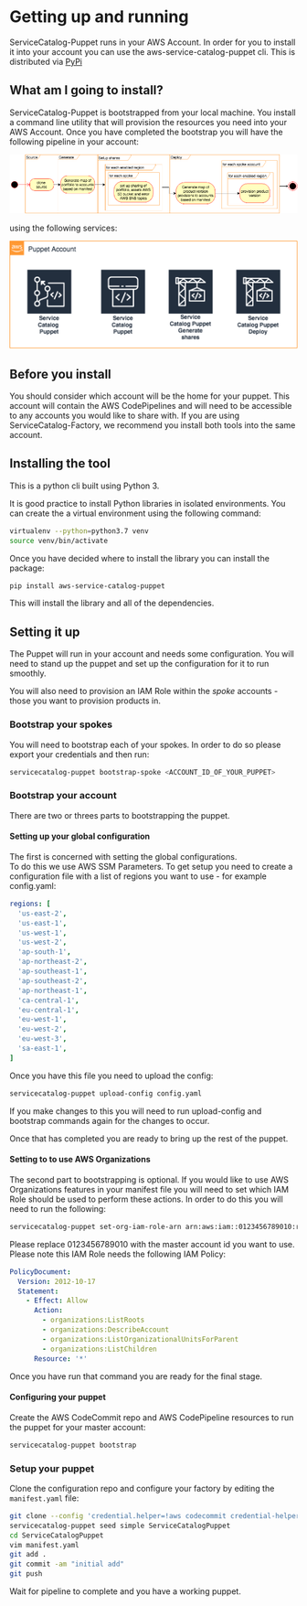 Getting up and running
======================

ServiceCatalog-Puppet runs in your AWS Account.  In order for you to install it into your account you can use the 
aws-service-catalog-puppet cli.  This is distributed via [PyPi](https://pypi.org/project/aws-service-catalog-puppet/)



## What am I going to install?
ServiceCatalog-Puppet is bootstrapped from your local machine.  You install a command line utility that will provision
the resources you need into your AWS Account.  Once you have completed the bootstrap you will have the following pipeline
in your account:

![](./puppet-getting-started-what-am-i-going-to-install-pipeline.png)

using the following services:

![](./puppet-getting-started-what-am-i-going-to-install.png)


## Before you install
You should consider which account will be the home for your puppet.  This account will contain the AWS CodePipelines
and will need to be accessible to any accounts you would like to share with.  If you are using ServiceCatalog-Factory,
we recommend you install both tools into the same account. 
 

## Installing the tool
This is a python cli built using Python 3.

It is good practice to install Python libraries in isolated environments.  You can create the a virtual environment using
the following command:

```bash
virtualenv --python=python3.7 venv
source venv/bin/activate
```

Once you have decided where to install the library you can install the package:
```bash
pip install aws-service-catalog-puppet
```

This will install the library and all of the dependencies.

## Setting it up
The Puppet will run in your account and needs some configuration.  You will need to stand up the puppet and set up the 
configuration for it to run smoothly.

You will also need to provision an IAM Role within the _spoke_ accounts - those you want to provision products in.

### Bootstrap your spokes
You will need to bootstrap each of your spokes.  In order to do so please export your credentials and then run:
```bash
servicecatalog-puppet bootstrap-spoke <ACCOUNT_ID_OF_YOUR_PUPPET>
```

### Bootstrap your account

There are two or threes parts to bootstrapping the puppet.  

#### Setting up your global configuration
The first is concerned with setting the global configurations.  
To do this we use AWS SSM Parameters.  To get setup you need to create a configuration file with a list of regions you want to 
use - for example config.yaml:

```yaml
regions: [
  'us-east-2',
  'us-east-1',
  'us-west-1',
  'us-west-2',
  'ap-south-1',
  'ap-northeast-2',
  'ap-southeast-1',
  'ap-southeast-2',
  'ap-northeast-1',
  'ca-central-1',
  'eu-central-1',
  'eu-west-1',
  'eu-west-2',
  'eu-west-3',
  'sa-east-1',
]
```
Once you have this file you need to upload the config:
```bash
servicecatalog-puppet upload-config config.yaml
```

If you make changes to this you will need to run upload-config and bootstrap commands again for the changes to occur.

Once that has completed you are ready to bring up the rest of the puppet.

#### Setting to to use AWS Organizations
The second part to bootstrapping is optional.  If you would like to use AWS Organizations features in your manifest file 
you will need to set which IAM Role should be used to perform these actions.  In order to do this you will need to run 
the following:

```bash
servicecatalog-puppet set-org-iam-role-arn arn:aws:iam::0123456789010:role/Admin  
```

Please replace 0123456789010 with the master account id you want to use.  Please note this IAM Role needs the following 
IAM Policy:

```yaml
PolicyDocument:
  Version: 2012-10-17
  Statement:
    - Effect: Allow
      Action:
        - organizations:ListRoots
        - organizations:DescribeAccount
        - organizations:ListOrganizationalUnitsForParent
        - organizations:ListChildren
      Resource: '*'
```

Once you have run that command you are ready for the final stage.

#### Configuring your puppet
Create the AWS CodeCommit repo and AWS CodePipeline resources to run the puppet for your 
master account:
```bash
servicecatalog-puppet bootstrap
``` 

### Setup your puppet
Clone the configuration repo and configure your factory by editing the ```manifest.yaml``` file:
```bash
git clone --config 'credential.helper=!aws codecommit credential-helper $@' --config 'credential.UseHttpPath=true' https://git-codecommit.eu-west-1.amazonaws.com/v1/repos/ServiceCatalogPuppet
servicecatalog-puppet seed simple ServiceCatalogPuppet
cd ServiceCatalogPuppet
vim manifest.yaml
git add .
git commit -am "initial add"
git push
```
Wait for pipeline to complete and you have a working puppet.